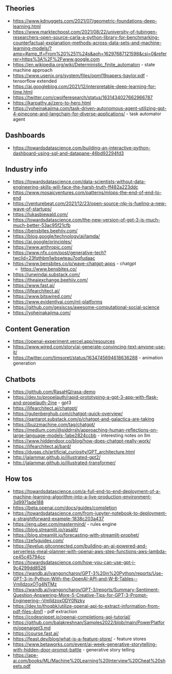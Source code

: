 ## Theories

- https://www.kdnuggets.com/2021/07/geometric-foundations-deep-learning.html
- https://www.marktechpost.com/2021/08/22/university-of-tubingen-researchers-open-source-carla-a-python-library-for-benchmarking-counterfactual-explanation-methods-across-data-sets-and-machine-learning-models/?amp=#amp_tf=From%20%251%24s&aoh=16297687121598&csi=0&referrer=https%3A%2F%2Fwww.google.com
- https://en.wikipedia.org/wiki/Deterministic_finite_automaton - state machine approach
- https://www.usenix.org/system/files/opml19papers-baylor.pdf - tensorflow extended
- https://ai.googleblog.com/2021/12/interpretable-deep-learning-for-time.html
- https://twitter.com/cwolferesearch/status/1631434027662966787
- https://karpathy.ai/zero-to-hero.html
- https://yoheinakajima.com/task-driven-autonomous-agent-utilizing-gpt-4-pinecone-and-langchain-for-diverse-applications/ - task automator agent

## Dashboards

- https://towardsdatascience.com/building-an-interactive-python-dashboard-using-sql-and-datapane-46bd92294fd3

## Industry info

- https://towardsdatascience.com/data-scientists-without-data-engineering-skills-will-face-the-harsh-truth-ff482a223ddc
- https://www.mosaicventures.com/patterns/mlops-the-end-of-end-to-end
- https://venturebeat.com/2021/12/23/open-source-nlp-is-fueling-a-new-wave-of-startups/
- https://lukasbiewald.com/
- https://towardsdatascience.com/the-new-version-of-gpt-3-is-much-much-better-53ac95f21cfb
- https://bensbites.beehiiv.com/
- https://blog.google/technology/ai/lamda/
- https://ai.google/principles/
- https://www.anthropic.com/
- https://www.nfx.com/post/generative-tech?twclid=23fqthbm1wbswteau7oqfudaac
- https://www.bensbites.co/p/wave-chatgpt-apps - chatgpt
    - https://www.bensbites.co/
- https://unwindai.substack.com/
- https://theaiexchange.beehiiv.com/
- https://www.fast.ai/
- https://lifearchitect.ai/
- https://www.bitswired.com/
- https://www.evidentlyai.com/ml-platforms
- https://github.com/gesiscss/awesome-computational-social-science
- https://yoheinakajima.com/

## Content Generation
- https://openai-experiment.vercel.app/resources
- https://www.wired.com/story/ai-generate-convincing-text-anyone-use-it/
- https://twitter.com/timsoret/status/1634745694618636288 - animation generation

## Chatbots

- https://github.com/RasaHQ/rasa-demo
- https://dev.to/propelauth/rapid-prototyping-a-gpt-3-app-with-flask-and-propelauth-2jne - gpt3
- https://lifearchitect.ai/chatgpt/
- https://gutenberghub.com/chatgpt-quick-overview/
- https://qantarot.substack.com/p/chatgpt-and-galactica-are-taking
- https://buzzmachine.com/tag/chatgpt/
- https://medium.com/@siddrrsh/approaching-human-reflections-on-large-language-models-1abe2824ccbb - interesting notes on llm
- https://www.hiddendoor.co/blog/how-does-chatgpt-really-work/
- https://lifearchitect.ai/bard/
- https://dugas.ch/artificial_curiosity/GPT_architecture.html 
- http://jalammar.github.io/illustrated-gpt2/
- http://jalammar.github.io/illustrated-transformer/

## How tos

- https://towardsdatascience.com/a-full-end-to-end-deployment-of-a-machine-learning-algorithm-into-a-live-production-environment-3d9971ade188
- https://beta.openai.com/docs/guides/completion
- https://towardsdatascience.com/from-jupyter-notebook-to-deployment-a-straightforward-example-1838c203a437
- https://eng.uber.com/mastermind/ - rules engine
- https://blog.streamlit.io/rasalit/
- https://blog.streamlit.io/forecasting-with-streamlit-prophet/
- https://zefsguides.com/
- https://levelup.gitconnected.com/building-an-ai-powered-and-serverless-meal-planner-with-openai-aws-step-functions-aws-lambda-ce45c45794cc
- https://towardsdatascience.com/how-you-can-use-gpt-j-9c4299dd8526
- https://wandb.ai/ivangoncharov/GPT-3%20in%20Python/reports/Use-GPT-3-in-Python-With-the-OpenAI-API-and-W-B-Tables--VmlldzoxOTg4NTMz
- https://wandb.ai/ivangoncharov/GPT-3/reports/Summary-Sentiment-Question-Answering-More-5-Creative-Tips-for-GPT-3-Prompt-Engineering--VmlldzoxODY0Nzky
- https://dev.to/thoqbk/utilize-openai-api-to-extract-information-from-pdf-files-4ml1 - pdf extraction
- https://codesnippet.io/openai-completions-api-tutorial/
- https://github.com/balakreshnan/Samples2022/blob/main/PowerPlatform/openaigpt3.md
- https://course.fast.ai/
- https://feast.dev/blog/what-is-a-feature-store/ - feature stores
- https://www.betaworks.com/event/ai-week-generative-storytelling-with-hidden-door-prompt-battle - generative story telling
- https://ape-ai.com/books/ML/Machine%20Learning%20Interview%20Cheat%20sheets.pdf